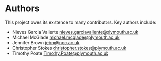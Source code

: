 # Authors

This project owes its existence to many contributors. Key authors include:

* Nieves Garcia Valiente <nieves.garciavaliente@plymouth.ac.uk>
* Michael McGlade <michael.mcglade@plymouth.ac.uk>
* Jennifer Brown <jebro@noc.ac.uk>
* Christopher Stokes <christopher.stokes@plymouth.ac.uk>
* Timothy Poate <Timothy.Poate@plymouth.ac.uk>